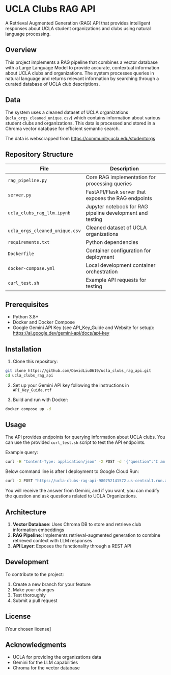 # UCLA Clubs RAG API

A Retrieval Augmented Generation (RAG) API that provides intelligent responses about UCLA student organizations and clubs using natural language processing.

## Overview

This project implements a RAG pipeline that combines a vector database with a Large Language Model to provide accurate, contextual information about UCLA clubs and organizations. The system processes queries in natural language and returns relevant information by searching through a curated database of UCLA club descriptions.

## Data

The system uses a cleaned dataset of UCLA organizations (`ucla_orgs_cleaned_unique.csv`) which contains information about various student clubs and organizations. This data is processed and stored in a Chroma vector database for efficient semantic search. 

The data is webscrapped from https://community.ucla.edu/studentorgs

## Repository Structure

| File | Description |
|------|-------------|
| `rag_pipeline.py` | Core RAG implementation for processing queries |
| `server.py` | FastAPI/Flask server that exposes the RAG endpoints |
| `ucla_clubs_rag_llm.ipynb` | Jupyter notebook for RAG pipeline development and testing |
| `ucla_orgs_cleaned_unique.csv` | Cleaned dataset of UCLA organizations |
| `requirements.txt` | Python dependencies |
| `Dockerfile` | Container configuration for deployment |
| `docker-compose.yml` | Local development container orchestration |
| `curl_test.sh` | Example API requests for testing |

## Prerequisites

- Python 3.8+
- Docker and Docker Compose
- Google Gemini API Key (see API_Key_Guide and Website for setup): https://ai.google.dev/gemini-api/docs/api-key

## Installation

1. Clone this repository:
```bash
git clone https://github.com/DavidLiu0619/ucla_clubs_rag_api.git
cd ucla_clubs_rag_api
```

2. Set up your Gemini API key following the instructions in `API_Key_Guide.rtf`

3. Build and run with Docker:
```bash
docker compose up -d
```

## Usage

The API provides endpoints for querying information about UCLA clubs. You can use the provided `curl_test.sh` script to test the API endpoints.

Example query:
```bash
curl -H "Content-Type: application/json" -X POST -d '{"question":"I am a freshman student. Can you recommend some UCLA clubs?"}' "http://localhost:5002/ask"
```

Below command line is after I deployment to Google Cloud Run:

```bash
curl -X POST "https://ucla-clubs-rag-api-980752141572.us-central1.run.app/ask" -H "Content-Type: application/json" -d '{"question":"I am a freshman student. Can you recommend some UCLA clubs?"}'
```

You will receive the answer from Gemini, and if you want, you can modify the question and ask questions related to UCLA Organizations. 


## Architecture

1. **Vector Database**: Uses Chroma DB to store and retrieve club information embeddings
2. **RAG Pipeline**: Implements retrieval-augmented generation to combine retrieved context with LLM responses
3. **API Layer**: Exposes the functionality through a REST API

## Development

To contribute to the project:

1. Create a new branch for your feature
2. Make your changes
3. Test thoroughly
4. Submit a pull request

## License

[Your chosen license]

## Acknowledgments

- UCLA for providing the organizations data
- Gemini for the LLM capabilities
- Chroma for the vector database
